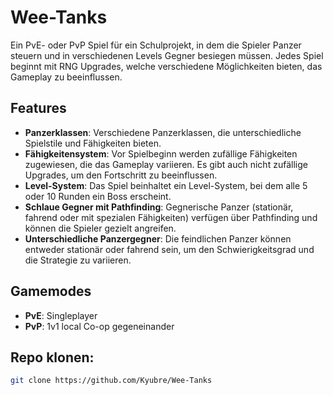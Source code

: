 
# Wee-Tanks

Ein PvE- oder PvP Spiel für ein Schulprojekt, in dem die Spieler Panzer steuern und in verschiedenen Levels Gegner besiegen müssen. Jedes Spiel beginnt mit RNG Upgrades, welche verschiedene Möglichkeiten bieten, das Gameplay zu beeinflussen.

## Features

- **Panzerklassen**: Verschiedene Panzerklassen, die unterschiedliche Spielstile und Fähigkeiten bieten.
- **Fähigkeitensystem**: Vor Spielbeginn werden zufällige Fähigkeiten zugewiesen, die das Gameplay variieren. Es gibt auch nicht zufällige Upgrades, um den Fortschritt zu beeinflussen.
- **Level-System**: Das Spiel beinhaltet ein Level-System, bei dem alle 5 oder 10 Runden ein Boss erscheint.
- **Schlaue Gegner mit Pathfinding**: Gegnerische Panzer (stationär, fahrend oder mit spezialen Fähigkeiten) verfügen über Pathfinding und können die Spieler gezielt angreifen.
- **Unterschiedliche Panzergegner**: Die feindlichen Panzer können entweder stationär oder fahrend sein, um den Schwierigkeitsgrad und die Strategie zu variieren.

## Gamemodes

- **PvE**: Singleplayer
- **PvP**: 1v1 local Co-op gegeneinander

## Repo klonen:

   ```bash
   git clone https://github.com/Kyubre/Wee-Tanks
